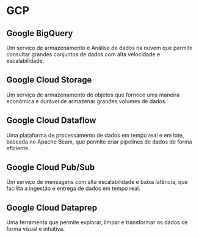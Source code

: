 # GCP

## Google BigQuery

Um serviço de armazenamento e Análise de dados na nuvem que permite consultar grandes conjuntos de dados com alta velocidade e escalabilidade.

## Google Cloud Storage

Um serviço de armazenamento de objetos que fornece uma maneira econômica e durável de armazenar grandes volumes de dados.

## Google Cloud Dataflow

Uma plataforma de processamento de dados em tempo real e em lote, baseada no Apache Beam, que permite criar pipelines de dados de forma eficiente.

## Google Cloud Pub/Sub

Um serviço de mensagens com alta escalabilidade e baixa latência, que facilita a ingestão e entrega de dados em tempo real.

## Google Cloud Dataprep

Uma ferramenta que permite explorar, limpar e transformar os dados de forma visual e intuitiva.